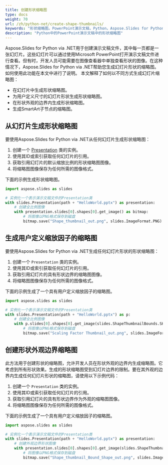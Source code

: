 ```yaml
---
title: 创建形状缩略图
type: docs
weight: 70
url: /zh/python-net/create-shape-thumbnails/
keywords: "形状缩略图。PowerPoint演示文稿，Python，Aspose.Slides for Python via .NET"
description: "Python中的PowerPoint演示文稿中的形状缩略图"
---
```


Aspose.Slides for Python via .NET用于创建演示文稿文件，其中每一页都是一张幻灯片。这些幻灯片可以通过使用Microsoft PowerPoint打开演示文稿文件进行查看。但有时，开发人员可能需要在图像查看器中单独查看形状的图像。在这种情况下，Aspose.Slides for Python via .NET帮助您生成幻灯片形状的缩略图。如何使用此功能在本文中进行了说明。
本文解释了如何以不同方式生成幻灯片缩略图：

- 在幻灯片中生成形状缩略图。
- 为用户定义尺寸的幻灯片形状生成形状缩略图。
- 在形状外观的边界内生成形状缩略图。
- 生成SmartArt子节点的缩略图。
## **从幻灯片生成形状缩略图**
要使用Aspose.Slides for Python via .NET从任何幻灯片生成形状缩略图：

1. 创建一个 [Presentation](https://reference.aspose.com/slides/python-net/aspose.slides/presentation/) 类的实例。
1. 使用其ID或索引获取任何幻灯片的引用。
1. 获取引用幻灯片的默认缩放比例的形状缩略图图像。
1. 将缩略图图像保存为任何所需的图像格式。

下面的示例生成形状缩略图。

```py
import aspose.slides as slides

# 实例化一个表示演示文稿文件的Presentation类
with slides.Presentation(path + "HelloWorld.pptx") as presentation:
    # 创建全比例图像
    with presentation.slides[0].shapes[0].get_image() as bitmap:
        # 将图像以PNG格式保存到磁盘
        bitmap.save("Shape_thumbnail_out.png", slides.ImageFormat.PNG)
```


## **生成用户定义缩放因子的缩略图**
要使用Aspose.Slides for Python via .NET生成任何幻灯片形状的形状缩略图：

1. 创建一个 `Presentation` 类的实例。
1. 使用其ID或索引获取任何幻灯片的引用。
1. 获取引用幻灯片的具有形状边界的缩略图图像。
1. 将缩略图图像保存为任何所需的图像格式。

下面的示例生成了一个具有用户定义缩放因子的缩略图。

```py
import aspose.slides as slides

# 实例化一个表示演示文稿文件的Presentation类
with slides.Presentation(path + "HelloWorld.pptx") as p:
    # 创建全比例图像
    with p.slides[0].shapes[0].get_image(slides.ShapeThumbnailBounds.SHAPE, 1, 1) as bitmap:
        # 将图像以PNG格式保存到磁盘
        bitmap.save("Scaling Factor Thumbnail_out.png", slides.ImageFormat.PNG)
```


## **创建形状外观边界缩略图**
此方法用于创建形状的缩略图，允许开发人员在形状外观的边界内生成缩略图。它考虑到所有形状效果。生成的形状缩略图受到幻灯片边界的限制。要在其外观的边界内生成任何幻灯片形状的缩略图，请使用以下示例代码：

1. 创建一个 `Presentation` 类的实例。
1. 使用其ID或索引获取任何幻灯片的引用。
1. 获取引用幻灯片的具有形状边界作为外观的缩略图图像。
1. 将缩略图图像保存为任何所需的图像格式。

下面的示例生成了一个具有用户定义缩放因子的缩略图。

```py
import aspose.slides as slides

# 实例化一个表示演示文稿文件的Presentation类
with slides.Presentation(path + "HelloWorld.pptx") as presentation:
    # 创建外观边界形状图像
    with presentation.slides[0].shapes[0].get_image(slides.ShapeThumbnailBounds.APPEARANCE, 1, 1) as bitmap:
        # 将图像以PNG格式保存到磁盘
        bitmap.save("Shape_thumbnail_Bound_Shape_out.png", slides.ImageFormat.PNG)
```
